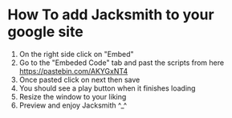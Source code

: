 # How To add Jacksmith to your google site
1. On the right side click on "Embed"
2. Go to the "Embeded Code" tab and past the scripts from here https://pastebin.com/AKYGxNT4
3. Once pasted click on next then save
3. You should see a play button when it finishes loading
5. Resize the window to your liking
6. Preview and enjoy Jacksmith ^_^
